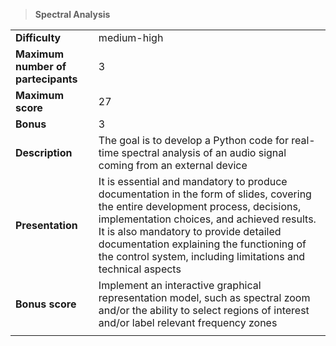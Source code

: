 > **Spectral Analysis**  

|||
| :--------- | :--------- |
| **Difficulty** | medium-high |
| **Maximum number of partecipants**| 3 |
| **Maximum score**| 27 |
| **Bonus** | 3 |
| **Description** | The goal is to develop a Python code for real-time spectral analysis of an audio signal coming from an external device |
| **Presentation** | It is essential and mandatory to produce documentation in the form of slides, covering the entire development process, decisions, implementation choices, and achieved results. It is also mandatory to provide detailed documentation explaining the functioning of the control system, including limitations and technical aspects |
| **Bonus score** | Implement an interactive graphical representation model, such as spectral zoom and/or the ability to select regions of interest and/or label relevant frequency zones |
|||
